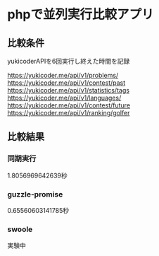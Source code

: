 # phpで並列実行比較アプリ

## 比較条件
yukicoderAPIを6回実行し終えた時間を記録

https://yukicoder.me/api/v1/problems/
https://yukicoder.me/api/v1/contest/past
https://yukicoder.me/api/v1/statistics/tags
https://yukicoder.me/api/v1/languages/
https://yukicoder.me/api/v1/contest/future
https://yukicoder.me/api/v1/ranking/golfer

## 比較結果
### 同期実行 
1.8056969642639秒
### guzzle-promise
0.65560603141785秒
### swoole
実験中
